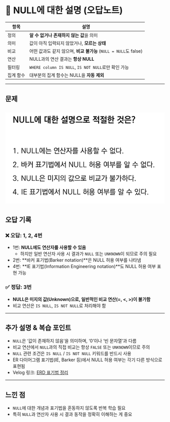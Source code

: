 # 📌 NULL에 대한 설명 (오답노트)
| 항목    | 설명                                               |
| ----- | ------------------------------------------------ |
| 정의    | **알 수 없거나 존재하지 않는 값**을 의미                        |
| 의미    | 값이 아직 입력되지 않았거나, **모르는 상태**                      |
| 비교    | 어떤 값과도 같지 않으며, **비교 불가능** (`NULL = NULL`도 false) |
| 연산    | NULL과의 연산 결과는 **항상 NULL**                        |
| 필터링   | `WHERE column IS NULL`, `IS NOT NULL`로만 확인 가능    |
| 집계 함수 | 대부분의 집계 함수는 NULL을 **자동 제외**                      |

---

## 문제

![7번 문제](../images/7.png)
---

## 오답 기록

### ❌ 오답: 1, 2, 4번

- 1번: **NULL에도 연산자를 사용할 수 있음**  
  - 하지만 일반 연산자 사용 시 결과가 `NULL` 또는 `UNKNOWN`이 되므로 주의 필요  
- 2번: **바커 표기법(Barker notation)**은 NULL 허용 여부를 나타냄  
- 4번: **IE 표기법(Information Engineering notation)**도 NULL 허용 여부 표현 가능  

### ✅ 정답: 3번  
- **NULL은 미지의 값(Unknown)으로, 일반적인 비교 연산(=, <, >)이 불가함**  
- 비교 연산은 `IS NULL`, `IS NOT NULL`로 처리해야 함  

---

## 추가 설명 & 복습 포인트

- `NULL`은 ‘값이 존재하지 않음’을 의미하며, ‘0’이나 ‘빈 문자열’과 다름  
- 비교 연산에서 `NULL`과의 직접 비교는 항상 `FALSE` 또는 `UNKNOWN`이므로 주의  
- `NULL` 관련 조건은 `IS NULL` / `IS NOT NULL` 키워드를 반드시 사용  
- ER 다이어그램 표기법(IE, Barker 등)에서 NULL 허용 여부는 각기 다른 방식으로 표현됨  
- Velog 링크: [ERD 표기법 정리](https://velog.io/@wjpark4430/ERD-표기법-IE-표기법-vs-바커-표기법-feat.-NULL-표현-방식)
---

## 느낀 점
- `NULL`에 대한 개념과 표기법을 혼동하지 않도록 반복 학습 필요  
- 특히 `NULL`과 연산자 사용 시 결과 동작을 정확히 이해하는 게 중요

